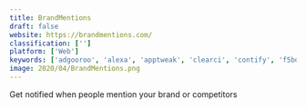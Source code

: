 ```yaml
---
title: BrandMentions
draft: false 
website: https://brandmentions.com/
classification: ['']
platform: ['Web']
keywords: ['adgooroo', 'alexa', 'apptweak', 'clearci', 'contify', 'f5bot', 'flick', 'follow.net', 'hitwise', 'keremi', 'klue', 'megalytic', 'phizzle', 'pitchbook', 'sensor_tower', 'syften', 'talkwalker_alerts', 'unmetric', 'mention']
image: 2020/04/BrandMentions.png
---
```

Get notified when people mention your brand or competitors